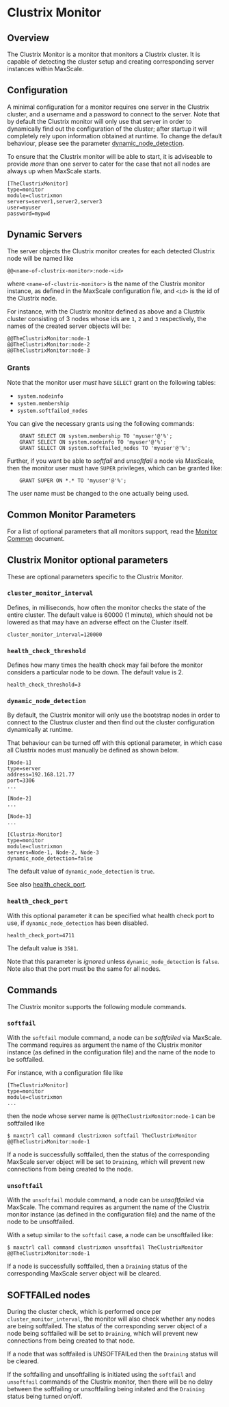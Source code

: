 # Clustrix Monitor

## Overview

The Clustrix Monitor is a monitor that monitors a Clustrix cluster. It is
capable of detecting the cluster setup and creating corresponding server
instances within MaxScale.

## Configuration

A minimal configuration for a monitor requires one server in the Clustrix
cluster, and a username and a password to connect to the server. Note that
by default the Clustrix monitor will only use that server in order to
dynamically find out the configuration of the cluster; after startup it
will completely rely upon information obtained at runtime. To change the
default behaviour, please see the parameter
[dynamic_node_detection](#dynamic_node_detection).

To ensure that the Clustrix monitor will be able to start, it is adviseable
to provide _more_ than one server to cater for the case that not all nodes
are always up when MaxScale starts.

```
[TheClustrixMonitor]
type=monitor
module=clustrixmon
servers=server1,server2,server3
user=myuser
password=mypwd

```

## Dynamic Servers

The server objects the Clustrix monitor creates for each detected
Clustrix node will be named like
```
@@<name-of-clustrix-monitor>:node-<id>
```
where `<name-of-clustrix-monitor>` is the name of the Clustrix monitor
instance, as defined in the MaxScale configuration file, and `<id>` is the
id of the Clustrix node.

For instance, with the Clustrix monitor defined as above and a Clustrix
cluster consisting of 3 nodes whose ids are `1`, `2` and `3` respectively,
the names of the created server objects will be:
```
@@TheClustrixMonitor:node-1
@@TheClustrixMonitor:node-2
@@TheClustrixMonitor:node-3
```

### Grants

Note that the monitor user _must_ have `SELECT` grant on the following tables:

   * `system.nodeinfo`
   * `system.membership`
   * `system.softfailed_nodes`

You can give the necessary grants using the following commands:
```
    GRANT SELECT ON system.membership TO 'myuser'@'%';
    GRANT SELECT ON system.nodeinfo TO 'myuser'@'%';
    GRANT SELECT ON system.softfailed_nodes TO 'myuser'@'%';
```
Further, if you want be able to _softfail_ and _unsoftfail_ a node via MaxScale,
then the monitor user must have `SUPER` privileges, which can be granted like:
```
    GRANT SUPER ON *.* TO 'myuser'@'%';
```
The user name must be changed to the one actually being used.

## Common Monitor Parameters

For a list of optional parameters that all monitors support, read the
[Monitor Common](Monitor-Common.md) document.

## Clustrix Monitor optional parameters

These are optional parameters specific to the Clustrix Monitor.

### `cluster_monitor_interval`

Defines, in milliseconds, how often the monitor checks the state of the
entire cluster. The default value is 60000 (1 minute), which should not
be lowered as that may have an adverse effect on the Cluster itself.

```
cluster_monitor_interval=120000
```

### `health_check_threshold`

Defines how many times the health check may fail before the monitor
considers a particular node to be down. The default value is 2.

```
health_check_threshold=3
```

### `dynamic_node_detection`

By default, the Clustrix monitor will only use the bootstrap nodes
in order to connect to the Clustrux cluster and then find out the
cluster configuration dynamically at runtime.

That behaviour can be turned off with this optional parameter, in
which case all Clustrix nodes must manually be defined as shown below.

```
[Node-1]
type=server
address=192.168.121.77
port=3306
...

[Node-2]
...

[Node-3]
...

[Clustrix-Monitor]
type=monitor
module=clustrixmon
servers=Node-1, Node-2, Node-3
dynamic_node_detection=false
```

The default value of `dynamic_node_detection` is `true`.

See also [health_check_port](#health_check_port).

### `health_check_port`

With this optional parameter it can be specified what health check
port to use, if `dynamic_node_detection` has been disabled.

```
health_check_port=4711
```
The default value is `3581`.

Note that this parameter is _ignored_ unless `dynamic_node_detection`
is `false`. Note also that the port must be the same for all nodes.

## Commands

The Clustrix monitor supports the following module commands.

### `softfail`

With the `softfail` module command, a node can be _softfailed_ via
MaxScale. The command requires as argument the name of the Clustrix
monitor instance (as defined in the configuration file) and the name
of the node to be softfailed.

For instance, with a configuration file like
```
[TheClustrixMonitor]
type=monitor
module=clustrixmon
...
```
then the node whose server name is `@@TheClustrixMonitor:node-1` can
be softfailed like
```
$ maxctrl call command clustrixmon softfail TheClustrixMonitor @@TheClustrixMonitor:node-1
```
If a node is successfully softfailed, then the status of the corresponding
MaxScale server object will be set to `Draining`, which will prevent
new connections from being created to the node.

### `unsoftfail`

With the `unsoftfail` module command, a node can be _unsoftfailed_ via
MaxScale. The command requires as argument the name of the Clustrix
monitor instance (as defined in the configuration file) and the name
of the node to be unsoftfailed.

With a setup similar to the `softfail` case, a node can be unsoftfailed
like:
```
$ maxctrl call command clustrixmon unsoftfail TheClustrixMonitor @@TheClustrixMonitor:node-1
```
If a node is successfully softfailed, then a `Draining` status of
the corresponding MaxScale server object will be cleared.

## SOFTFAILed nodes

During the cluster check, which is performed once per
`cluster_monitor_interval`, the monitor will also check whether any
nodes are being softfailed. The status of the corresponding server
object of a node being softfailed will be set to `Draining`,
which will prevent new connections from being created to that node.

If a node that was softfailed is UNSOFTFAILed then the `Draining`
status will be cleared.

If the softfailing and unsoftfailing is initiated using the `softfail`
and `unsoftfail` commands of the Clustrix monitor, then there will be
no delay between the softfailing or unsoftfailing being initated and the
`Draining` status being turned on/off.
